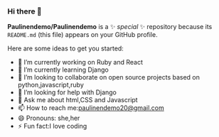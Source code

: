 ### Hi there 👋


**Paulinendemo/Paulinendemo** is a ✨ _special_ ✨ repository because its `README.md` (this file) appears on your GitHub profile.

Here are some ideas to get you started:

- 🔭 I’m currently working on Ruby and React
- 🌱 I’m currently learning Django
- 👯 I’m looking to collaborate on open source projects based on python,javascript,ruby
- 🤔 I’m looking for help with Django
- 💬 Ask me about html,CSS and Javascript
- 📫 How to reach me:paulinendemo20@gmail.com 
- 😄 Pronouns: she,her
- ⚡ Fun fact:I love coding

